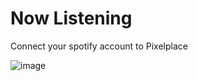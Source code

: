 # Now Listening
Connect your spotify account to Pixelplace

![image](https://user-images.githubusercontent.com/68753989/236665853-61804710-69d2-498b-905f-250513fa69d1.png)
